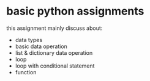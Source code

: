# basic python assignments

this assignment mainly discuss about:
- data types
- basic data operation
- list & dictionary data operation
- loop
- loop with conditional statement
- function
